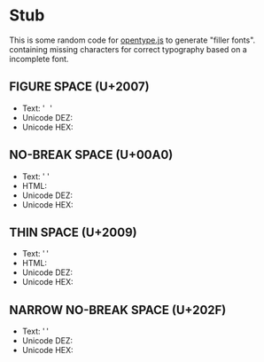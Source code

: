 # Stub

This is some random code for [opentype.js](https://opentype.js.org/) to generate "filler fonts". containing missing characters for correct typography based on a incomplete font.

## FIGURE SPACE (U+2007)
* Text: ' '
* Unicode DEZ: &#8199;
* Unicode HEX: &#x2007;

## NO-BREAK SPACE (U+00A0)
* Text: ' '
* HTML: &nbsp;
* Unicode DEZ: &#160;
* Unicode HEX: &#x00A0;

## THIN SPACE (U+2009)
* Text: ' '
* HTML: &thinsp;
* Unicode DEZ: &#8201;
* Unicode HEX: &#x2009;

## NARROW NO-BREAK SPACE (U+202F)
* Text: ' '
* Unicode DEZ: &#8239;
* Unicode HEX: &#x202f;
